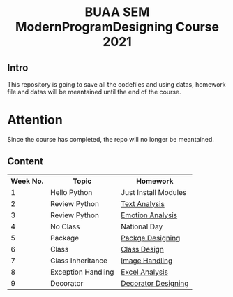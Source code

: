 # <center>BUAA SEM ModernProgramDesigning Course 2021</center>

## Intro

This repository is going to save all the codefiles and using datas, homework file and datas will be meantained until the end of the course.

# Attention

Since the course has completed, the repo will no longer be meantained.

## Content

<table>
	<tr>
        <th>Week No.</th>
        <th>Topic</th>
        <th>Homework</th>
    </tr>
    <tr>
        <td>1</td>
        <td>Hello Python</td>
        <td>Just Install Modules</td>
    </tr>
    <tr>
        <td>2</td>
        <td>Review Python</td>
        <td><a href='https://github.com/desline4709/ModernProgramDesigning/tree/main/week2'>Text Analysis</a></td>
    </tr>
    <tr>
        <td>3</td>
        <td>Review Python</td>
        <td><a href='https://github.com/desline4709/ModernProgramDesigning/tree/main/week3'>Emotion Analysis</a></td>
    </tr>
    <tr>
        <td>4</td>
        <td>No Class</td>
        <td>National Day</td>
    </tr>
    <tr>
        <td>5</td>
        <td>Package</td>
        <td><a href="https://github.com/desline4709/ModernProgramDesigning/tree/main/week5">Packge Designing</a></td>
    </tr>
    <tr>
    	<td>6</td>
        <td>Class</td>
        <td><a href="https://github.com/desline4709/ModernProgramDesigning/tree/main/week6">Class Design</a></td>
    </tr>
    <tr>
        <td>7</td>
        <td>Class Inheritance</td>
        <td><a href='https://github.com/desline4709/ModernProgramDesigning/tree/main/week7'>Image Handling</a></td>
    </tr>
    <tr>
        <td>8</td>
        <td>Exception Handling</td>
        <td><a href="https://github.com/desline4709/ModernProgramDesigning/tree/main/week8">Excel Analysis</a></td>
    </tr>
    <tr>
        <td>9</td>
        <td>Decorator</td>
        <td><a href="https://github.com/desline4709/ModernProgramDesigning/tree/main/week9">Decorator Designing</a></td>
    </tr>
</table>
